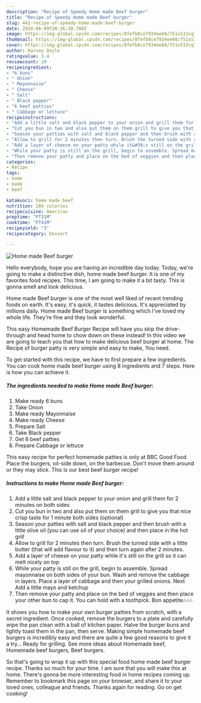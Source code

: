 ```yaml
---
description: "Recipe of Speedy Home made Beef burger"
title: "Recipe of Speedy Home made Beef burger"
slug: 441-recipe-of-speedy-home-made-beef-burger
date: 2020-06-09T20:36:20.788Z
image: https://img-global.cpcdn.com/recipes/8fefb8ce7934ee68/751x532cq70/home-made-beef-burger-recipe-main-photo.jpg
thumbnail: https://img-global.cpcdn.com/recipes/8fefb8ce7934ee68/751x532cq70/home-made-beef-burger-recipe-main-photo.jpg
cover: https://img-global.cpcdn.com/recipes/8fefb8ce7934ee68/751x532cq70/home-made-beef-burger-recipe-main-photo.jpg
author: Harvey Doyle
ratingvalue: 3.4
reviewcount: 10
recipeingredient:
- "6 buns"
- " Onion"
- " Mayonnaise"
- " Cheese"
- " Salt"
- " Black pepper"
- "6 beef patties"
- " Cabbage or lettuce"
recipeinstructions:
- "Add a little salt and black pepper to your onion and grill them for 2 minutes on both sides"
- "Cut you bun in two and also put them on them grill to give you that nice crisp taste for 1 minute both sides (optional)"
- "Season your patties with salt and black pepper and then brush with a little olive oil (you can use oil of your choice) and then place in the hot grill"
- "Allow to grill for 2 minutes then turn. Brush the turned side with a little butter (that will add flavour to it) and then turn again after 2 minutes."
- "Add a layer of cheese on your patty while it&#39;s still on the grill so it can melt nicely on top"
- "While your patty is still on the grill, begin to assemble. Spread mayonnaise on both sides of your bun. Wash and remove the cabbage in layers. Place a layer of cabbage and then your grilled onions. Next Add a little mayo and ketchup"
- "Then remove your patty and place on the bed of veggies and then place your other bun to cap it. You can hold with a toothpick. Bon appetite🎶🎶🎶"
categories:
- Recipe
tags:
- home
- made
- beef

katakunci: home made beef 
nutrition: 284 calories
recipecuisine: American
preptime: "PT31M"
cooktime: "PT41M"
recipeyield: "3"
recipecategory: Dessert

---
```



![Home made Beef burger](https://img-global.cpcdn.com/recipes/8fefb8ce7934ee68/751x532cq70/home-made-beef-burger-recipe-main-photo.jpg)

Hello everybody, hope you are having an incredible day today. Today, we're going to make a distinctive dish, home made beef burger. It is one of my favorites food recipes. This time, I am going to make it a bit tasty. This is gonna smell and look delicious.

Home made Beef burger is one of the most well liked of recent trending foods on earth. It's easy, it's quick, it tastes delicious. It's appreciated by millions daily. Home made Beef burger is something which I've loved my whole life. They're fine and they look wonderful.

This easy Homemade Beef Burger Recipe will have you skip the drive-through and head home to chow down on these instead! In this video we are going to teach you that how to make delicious beef burger at home. The Recipe of burger patty is very simple and easy to make, You need.


To get started with this recipe, we have to first prepare a few ingredients. You can cook home made beef burger using 8 ingredients and 7 steps. Here is how you can achieve it.

<!--inarticleads1-->

##### The ingredients needed to make Home made Beef burger:

1. Make ready 6 buns
1. Take  Onion
1. Make ready  Mayonnaise
1. Make ready  Cheese
1. Prepare  Salt
1. Take  Black pepper
1. Get 6 beef patties
1. Prepare  Cabbage or lettuce


This easy recipe for perfect homemade patties is only at BBC Good Food. Place the burgers, oil-side down, on the barbecue. Don&#39;t move them around or they may stick. This is our best beef burger recipe! 

<!--inarticleads2-->

##### Instructions to make Home made Beef burger:

1. Add a little salt and black pepper to your onion and grill them for 2 minutes on both sides
1. Cut you bun in two and also put them on them grill to give you that nice crisp taste for 1 minute both sides (optional)
1. Season your patties with salt and black pepper and then brush with a little olive oil (you can use oil of your choice) and then place in the hot grill
1. Allow to grill for 2 minutes then turn. Brush the turned side with a little butter (that will add flavour to it) and then turn again after 2 minutes.
1. Add a layer of cheese on your patty while it&#39;s still on the grill so it can melt nicely on top
1. While your patty is still on the grill, begin to assemble. Spread mayonnaise on both sides of your bun. Wash and remove the cabbage in layers. Place a layer of cabbage and then your grilled onions. Next Add a little mayo and ketchup
1. Then remove your patty and place on the bed of veggies and then place your other bun to cap it. You can hold with a toothpick. Bon appetite🎶🎶🎶


It shows you how to make your own burger patties from scratch, with a secret ingredient. Once cooked, remove the burgers to a plate and carefully wipe the pan clean with a ball of kitchen paper. Halve the burger buns and lightly toast them in the pan, then serve. Making simple homemade beef burgers is incredibly easy and there are quite a few good reasons to give it a try… Ready for grilling. See more ideas about Homemade beef, Homemade beef burgers, Beef burgers. 

So that's going to wrap it up with this special food home made beef burger recipe. Thanks so much for your time. I am sure that you will make this at home. There's gonna be more interesting food in home recipes coming up. Remember to bookmark this page on your browser, and share it to your loved ones, colleague and friends. Thanks again for reading. Go on get cooking!
